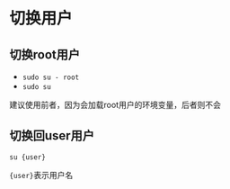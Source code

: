 # 切换用户

## 切换root用户

- `sudo su - root `
- `sudo su`

建议使用前者，因为会加载root用户的环境变量，后者则不会

## 切换回user用户

    su {user}

`{user}`表示用户名
